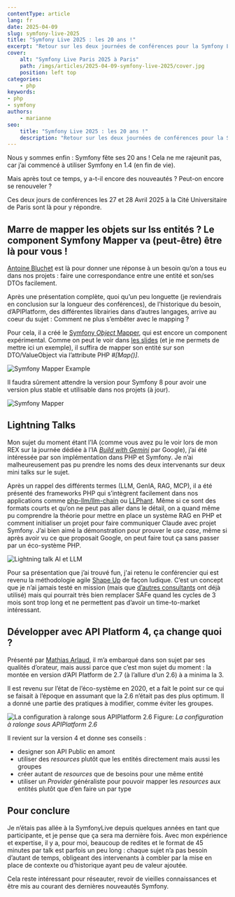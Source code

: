 ```yaml
---
contentType: article
lang: fr
date: 2025-04-09
slug: symfony-live-2025
title: "Symfony Live 2025 : les 20 ans !"
excerpt: "Retour sur les deux journées de conférences pour la Symfony Live Paris 2025 à Paris."
cover:
    alt: "Symfony Live Paris 2025 à Paris"
    path: /imgs/articles/2025-04-09-symfony-live-2025/cover.jpg
    position: left top
categories:
    - php
keywords:
- php
- symfony
authors:
    - marianne
seo:
    title: "Symfony Live 2025 : les 20 ans !"
    description: "Retour sur les deux journées de conférences pour la Symfony Live Paris 2025 à Paris."
---
```

Nous y sommes enfin : Symfony fête ses 20 ans ! Cela ne me rajeunit pas, car j’ai commencé à utiliser Symfony en 1.4 (en fin de vie).

Mais après tout ce temps, y a-t-il encore des nouveautés ? Peut-on encore se renouveler ?

Ces deux jours de conférences les 27 et 28 Avril 2025 à la Cité Universitaire de Paris sont là pour y répondre.

## Marre de mapper les objets sur lss entités ? Le component Symfony Mapper va (peut-être) être là pour vous !

[Antoine Bluchet](https://connect.symfony.com/profile/soyuka) est là pour donner une réponse à un besoin qu’on a tous eu dans nos projets : faire une correspondance entre une entité et son/ses DTOs facilement.

Après une présentation complète, quoi qu’un peu longuette (je reviendrais en conclusion sur la longueur des conférences), de l’historique du besoin, d’APIPlatform, des différentes librairies dans d’autres langages, arrive au coeur du sujet : Comment ne plus s’embêter avec le mapping ?

Pour cela, il a créé le [Symfony *Object* Mapper](https://github.com/symfony/object-mapper), qui est encore un component expérimental. Comme on peut le voir dans [les slides](https://soyuka.me/symfony-object-mapper-component/) (et je me permets de mettre ici un exemple), il suffira de mapper son entité sur son DTO/ValueObject via l’attribute PHP *#[Map()]*.

![Symfony Mapper Example]({BASE_URL}/imgs/articles/2025-04-09-symfony-live-2025/mapper_slide.jpg?width=500)

Il faudra sûrement attendre la version pour Symfony 8 pour avoir une version plus stable et utilisable dans nos projets (à jour).

![Symfony Mapper]({BASE_URL}/imgs/articles/2025-04-09-symfony-live-2025/mapper_conf.jpg?width=500)

## Lightning Talks

Mon sujet du moment étant l’IA (comme vous avez pu le voir lors de mon REX sur la journée dédiée à l’IA [*Build with Gemini*](https://blog.eleven-labs.com/fr/build-with-gemini-google-ia/) par Google), j’ai été intéressée par son implémentation dans PHP et Symfony. Je n’ai malheureusement pas pu prendre les noms des deux intervenants sur deux mini talks sur le sujet.

Après un rappel des différents termes (LLM, GenIA, RAG, MCP), il a été présenté des frameworks PHP qui s’intègrent facilement dans nos applications comme [php-llm/llm-chain](https://github.com/php-llm/llm-chain) ou [LLPhant](https://github.com/LLPhant/LLPhant). Même si ce sont des formats courts et qu’on ne peut pas aller dans le détail, on a quand même pu comprendre la théorie pour mettre en place un système RAG en PHP et comment initialiser un projet pour faire communiquer Claude avec projet Symfony. J’ai bien aimé la démonstration pour prouver le *use case*, même si après avoir vu ce que proposait Google, on peut faire tout ça sans passer par un éco-système PHP.

![Lightning talk AI et LLM]({BASE_URL}/imgs/articles/2025-04-09-symfony-live-2025/phpllm.jpg?width=500)

Pour sa présentation que j’ai trouvé fun, j'ai retenu le conférencier qui est revenu la méthodologie agile [Shape Up](https://basecamp.com/shapeup) de façon ludique. C’est un concept que je n’ai jamais testé en mission (mais que [d’autres consultants](https://eleven-labs.com/methode-shape-up/) ont déjà utilisé) mais qui pourrait très bien remplacer SAFe quand les cycles de 3 mois sont trop long et ne permettent pas d’avoir un time-to-market intéressant.

## Développer avec API Platform 4, ça change quoi ?

Présenté par [Mathias Arlaud](https://fr.linkedin.com/in/matarld), il m’a embarqué dans son sujet par ses qualités d’orateur, mais aussi parce que c’est mon sujet du moment : la montée en version d’API Platform de 2.7 (à l’allure d’un 2.6) à a minima la 3.

Il est revenu sur l’état de l’éco-système en 2020, et a fait le point sur ce qui se faisait à l’époque en assumant que la 2.6 n’était pas des plus optimum. Il a donné une partie des pratiques à modifier, comme éviter les groupes.

![La configuration à ralonge sous APIPlatform 2.6]({BASE_URL}/imgs/articles/2025-04-09-symfony-live-2025/apiplatform4.jpg?width=500)
Figure: *La configuration à ralonge sous APIPlatform 2.6*

Il revient sur la version 4 et donne ses conseils :

- designer son API Public en amont
- utiliser des *resources* plutôt que les entités directement mais aussi les groupes
- créer autant de *resources* que de besoins pour une même entité
- utiliser un *Provider* généraliste pour pouvoir mapper les *resources* aux entités plutôt que d’en faire un par type

## Pour conclure

Je n’étais pas allée à la SymfonyLive depuis quelques années en tant que participante, et je pense que ça sera ma dernière fois. Avec mon expérience et expertise, il y a, pour moi, beaucoup de redites et le format de 45 minutes par talk est parfois un peu long : chaque sujet n’a pas besoin d’autant de temps, obligeant des intervenants à combler par la mise en place de contexte ou d’historique ayant peu de valeur ajoutée.

Cela reste intéressant pour réseauter, revoir de vieilles connaissances et être mis au courant des dernières nouveautés Symfony.

